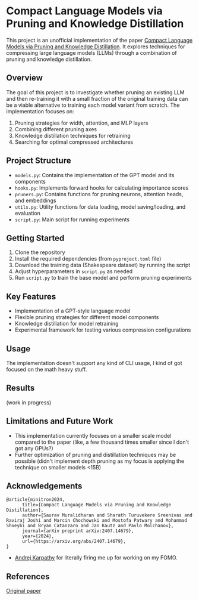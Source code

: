 # Compact Language Models via Pruning and Knowledge Distillation

This project is an unofficial implementation of the paper [Compact Language Models via Pruning and Knowledge Distillation](https://arxiv.org/pdf/2407.14679). It explores techniques for compressing large language models (LLMs) through a combination of pruning and knowledge distillation.

## Overview

The goal of this project is to investigate whether pruning an existing LLM and then re-training it with a small fraction of the original training data can be a viable alternative to training each model variant from scratch. The implementation focuses on:

1. Pruning strategies for width, attention, and MLP layers
2. Combining different pruning axes
3. Knowledge distillation techniques for retraining
4. Searching for optimal compressed architectures

## Project Structure

- `models.py`: Contains the implementation of the GPT model and its components
- `hooks.py`: Implements forward hooks for calculating importance scores
- `pruners.py`: Contains functions for pruning neurons, attention heads, and embeddings
- `utils.py`: Utility functions for data loading, model saving/loading, and evaluation
- `script.py`: Main script for running experiments

## Getting Started

1. Clone the repository
2. Install the required dependencies (from `pyproject.toml` file)
3. Download the training data (Shakespeare dataset) by running the script
4. Adjust hyperparameters in `script.py` as needed
5. Run `script.py` to train the base model and perform pruning experiments

## Key Features

- Implementation of a GPT-style language model
- Flexible pruning strategies for different model components
- Knowledge distillation for model retraining
- Experimental framework for testing various compression configurations

## Usage

The implementation doesn't support any kind of CLI usage, I kind of got focused on the math heavy stuff.

## Results

(work in progress)

## Limitations and Future Work

- This implementation currently focuses on a smaller scale model compared to the paper (like, a few thousand times smaller since I don't got any GPUs?)
- Further optimization of pruning and distillation techniques may be possible (didn't implement depth pruning as my focus is applying the technique on smaller models <15B)

## Acknowledgements

```
@article{minitron2024,
      title={Compact Language Models via Pruning and Knowledge Distillation}, 
      author={Saurav Muralidharan and Sharath Turuvekere Sreenivas and Raviraj Joshi and Marcin Chochowski and Mostofa Patwary and Mohammad Shoeybi and Bryan Catanzaro and Jan Kautz and Pavlo Molchanov},
      journal={arXiv preprint arXiv:2407.14679},
      year={2024},
      url={https://arxiv.org/abs/2407.14679}, 
}
```

- [Andrej Karpathy](https://github.com/karpathy) for literally firing me up for working on my FOMO.

## References

[Original paper](https://arxiv.org/pdf/2407.14679)
